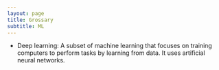 ```yaml
---
layout: page
title: Grossary 
subtitle: ML
---
```


* Deep learning: A subset of machine learning that focuses on training computers to perform tasks by learning from data. It uses artificial neural networks.